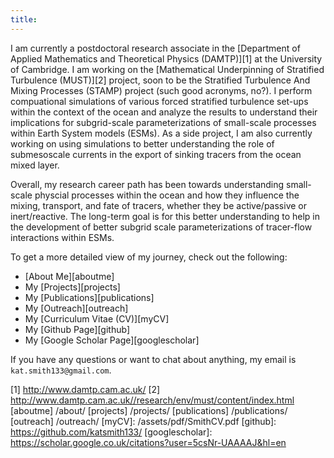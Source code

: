 ```yaml
---
title:
---
```


I am currently a postdoctoral research associate in the [Department of Applied Mathematics and Theoretical Physics (DAMTP)][1] at the University of Cambridge. I am working on the [Mathematical Underpinning of Stratified Turbulence (MUST)][2] project, soon to be the Stratified Turbulence And Mixing Processes (STAMP) project (such good acronyms, no?). I perform compuational simulations of various forced stratified turbulence set-ups within the context of the ocean and analyze the results to understand their implications for subgrid-scale parameterizations of small-scale processes within Earth System models (ESMs). As a side project, I am also currently working on using simulations to better understanding the role of submesoscale currents in the export of sinking tracers from the ocean mixed layer. 

Overall, my research career path has been towards understanding small-scale physcial processes within the ocean and how they influence the mixing, transport, and fate of tracers, whether they be active/passive or inert/reactive. The long-term goal is for this better understanding to help in the development of better subgrid scale parameterizations of tracer-flow interactions within ESMs.

To get a more detailed view of my journey, check out the following:

* [About Me][aboutme]
* My [Projects][projects]
* My [Publications][publications]
* My [Outreach][outreach]
* My [Curriculum Vitae (CV)][myCV]
* My [Github Page][github]
* My [Google Scholar Page][googlescholar]

If you have any questions or want to chat about anything, my email is `kat.smith133@gmail.com`.

[1] http://www.damtp.cam.ac.uk/
[2] http://www.damtp.cam.ac.uk//research/env/must/content/index.html
[aboutme] /about/
[projects] /projects/
[publications] /publications/
[outreach] /outreach/
[myCV]: /assets/pdf/SmithCV.pdf
[github]: https://github.com/katsmith133/
[googlescholar]: https://scholar.google.co.uk/citations?user=5csNr-UAAAAJ&hl=en
